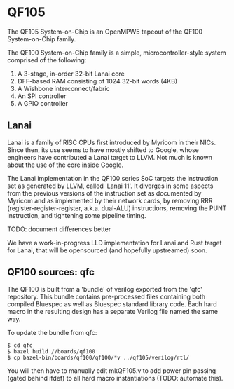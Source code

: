 # QF105

The QF105 System-on-Chip is an OpenMPW5 tapeout of the QF100 System-on-Chip family.

The QF100 System-on-Chip family is a simple, microcontroller-style system comprised of the following:

 1. A 3-stage, in-order 32-bit Lanai core
 2. DFF-based RAM consisting of 1024 32-bit words (4KB)
 3. A Wishbone interconnect/fabric
 4. An SPI controller
 5. A GPIO controller

## Lanai

Lanai is a family of RISC CPUs first introduced by Myricom in their NICs. Since then, its use seems to have mostly shifted to Google, whose engineers have contributed a Lanai target to LLVM. Not much is known about the use of the core inside Google.

The Lanai implementation in the QF100 series SoC targets the instruction set as generated by LLVM, called 'Lanai 11'. It diverges in some aspects from the previous versions of the instruction set as documented by Myricom and as implemented by their network cards, by removing RRR (register-register-register, a.k.a. dual-ALU) instructions, removing the PUNT instruction, and tightening some pipeline timing.

TODO: document differences better

We have a work-in-progress LLD implementation for Lanai and Rust target for Lanai, that will be opensourced (and hopefully upstreamed) soon.

## QF100 sources: qfc

The QF100 is built from a 'bundle' of verilog exported from the 'qfc' repository. This bundle contains pre-processed files containing both compiled Bluespec as well as Bluespec standard library code. Each hard macro in the resulting design has a separate Verilog file named the same way.

To update the bundle from qfc:

    $ cd qfc
    $ bazel build //boards/qf100
    $ cp bazel-bin/boards/qf100/qf100/*v ../qf105/verilog/rtl/

You will then have to manually edit mkQF105.v to add power pin passing (gated behind ifdef) to all hard macro instantiations (TODO: automate this).

